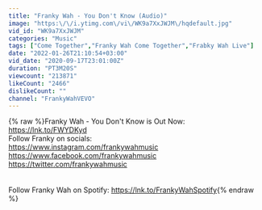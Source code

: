 ```yaml
---
title: "Franky Wah - You Don't Know (Audio)"
image: "https:\/\/i.ytimg.com\/vi\/WK9a7XxJWJM\/hqdefault.jpg"
vid_id: "WK9a7XxJWJM"
categories: "Music"
tags: ["Come Together","Franky Wah Come Together","Frabky Wah Live"]
date: "2022-01-26T21:10:54+03:00"
vid_date: "2020-09-17T23:01:00Z"
duration: "PT3M20S"
viewcount: "213871"
likeCount: "2466"
dislikeCount: ""
channel: "FrankyWahVEVO"
---
```

{% raw %}Franky Wah - You Don't Know is Out Now: <a rel="nofollow" target="blank" href="https://lnk.to/FWYDKyd">https://lnk.to/FWYDKyd</a> <br />Follow Franky on socials: <br /><a rel="nofollow" target="blank" href="https://www.instagram.com/frankywahmusic">https://www.instagram.com/frankywahmusic</a><br /><a rel="nofollow" target="blank" href="https://www.facebook.com/frankywahmusic">https://www.facebook.com/frankywahmusic</a><br /><a rel="nofollow" target="blank" href="https://twitter.com/frankywahmusic">https://twitter.com/frankywahmusic</a><br /><br /><br />Follow Franky Wah on Spotify: <a rel="nofollow" target="blank" href="https://lnk.to/FrankyWahSpotify">https://lnk.to/FrankyWahSpotify</a>{% endraw %}
